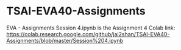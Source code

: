 # TSAI-EVA40-Assignments
EVA - Assignments
Session 4.ipynb is the Assignment 4
Colab link: https://colab.research.google.com/github/jai2shan/TSAI-EVA40-Assignments/blob/master/Session%204.ipynb
